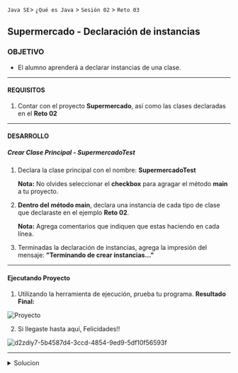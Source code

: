  

`Java SE`> `¿Qué es Java` > `Sesión 02` > `Reto 03`
	
## Supermercado - Declaración de instancias

### OBJETIVO 

- El alumno aprenderá a declarar instancias de una clase.

<hr> 

#### REQUISITOS 

1. Contar con el proyecto <b>Supermercado</b>, así como las clases declaradas en el <b>Reto 02</b>

<hr>

#### DESARROLLO

##### Crear Clase Principal - SupermercadoTest

1. Declara la clase principal con el nombre: <b>SupermercadoTest</b>

   <b>Nota:</b> No olvides seleccionar el <b>checkbox</b> para agragar el método <b>main</b> a tu proyecto.

2. <b>Dentro del método main</b>, declara una instancia de cada tipo de clase que declaraste en el ejemplo <b>Reto 02</b>.

    <b>Nota:</b> Agrega comentarios que indiquen que estas haciendo en cada línea.

3. Terminadas la declaración de instancias, agrega la impresión del mensaje: <b>"Terminando de crear instancias..."</b>

<hr>

#### Ejecutando Proyecto

1. Utilizando la herramienta de ejecución, prueba tu programa. <b>Resultado Final:</b>
   
![Proyecto](https://user-images.githubusercontent.com/56565204/67224469-e1f5d680-f3f6-11e9-9750-78fdcbe74464.png)

2. Si llegaste hasta aquí, Felicidades!!

![d2zdiy7-5b4587d4-3ccd-4854-9ed9-5df10f56593f](https://user-images.githubusercontent.com/56565204/67222356-c38ddc00-f3f2-11e9-93a0-f6fbfc420ab5.png)

<hr>

<details>
	<summary>Solucion</summary>
	<p> 1. Declara la clase principal, nombre: <b>SupermercadoTest</b> </p>
	<p> 2. Declara una instancia por cada clase declarada en el proyecto <b>Supermercado</b>. </p>
	<p> Solución:</p> 
	<p> - Declarada una instancia por cada tipo de clase: <b>Usuario, Pedido, Producto.</b></p>
	<p> - Impresión del mensaje: <b> "Terminando de crear instancias."</b></p>
</details>

